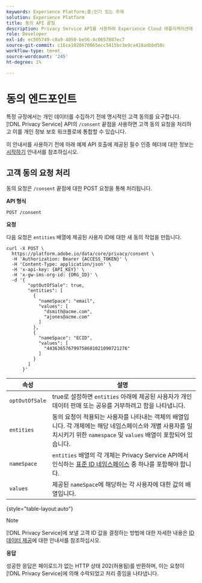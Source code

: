 ```yaml
---
keywords: Experience Platform;홈;인기 있는 주제
solution: Experience Platform
title: 동의 API 끝점
description: Privacy Service API를 사용하여 Experience Cloud 애플리케이션에 대한 고객 동의 요청을 관리하는 방법에 대해 알아봅니다.
role: Developer
exl-id: ec505749-c0a9-4050-be56-4c0657807ec7
source-git-commit: c16ce1020670065ecc5415bc3e9ca428adbbd50c
workflow-type: tm+mt
source-wordcount: '245'
ht-degree: 1%

---
```


# 동의 엔드포인트

특정 규정에서는 개인 데이터를 수집하기 전에 명시적인 고객 동의를 요구합니다. [!DNL Privacy Service] API의 `/consent` 끝점을 사용하면 고객 동의 요청을 처리하고 이를 개인 정보 보호 워크플로에 통합할 수 있습니다.

이 안내서를 사용하기 전에 아래 예제 API 호출에 제공된 필수 인증 헤더에 대한 정보는 [시작하기](./getting-started.md) 안내서를 참조하십시오.

## 고객 동의 요청 처리

동의 요청은 `/consent` 끝점에 대한 POST 요청을 통해 처리됩니다.

**API 형식**

```http
POST /consent
```

**요청**

다음 요청은 `entities` 배열에 제공된 사용자 ID에 대한 새 동의 작업을 만듭니다.

```shell
curl -X POST \
  https://platform.adobe.io/data/core/privacy/consent \
  -H 'Authorization: Bearer {ACCESS_TOKEN}' \
  -H 'Content-Type: application/json' \
  -H 'x-api-key: {API_KEY}' \
  -H 'x-gw-ims-org-id: {ORG_ID}' \
  -d '{
        "optOutOfSale": true,
        "entities": [
          {
            "nameSpace": "email",
            "values": [
              "dsmith@acme.com",
              "ajones@acme.com"
            ]
          },
          {
            "nameSpace": "ECID",
            "values": [
              "443636576799758681021090721276"
            ]
          }
        ]
      }'
```

| 속성 | 설명 |
| --- | --- |
| `optOutOfSale` | true로 설정하면 `entities` 아래에 제공된 사용자가 개인 데이터 판매 또는 공유를 거부하려고 함을 나타냅니다. |
| `entities` | 동의 요청이 적용되는 사용자를 나타내는 객체의 배열입니다. 각 개체에는 해당 네임스페이스와 개별 사용자를 일치시키기 위한 `namespace` 및 `values` 배열이 포함되어 있습니다. |
| `nameSpace` | `entities` 배열의 각 개체는 Privacy Service API에서 인식하는 [표준 ID 네임스페이스](./appendix.md#standard-namespaces) 중 하나를 포함해야 합니다. |
| `values` | 제공된 `nameSpace`에 해당하는 각 사용자에 대한 값의 배열입니다. |

{style="table-layout:auto"}

>[!NOTE]
>
>[!DNL Privacy Service]에 보낼 고객 ID 값을 결정하는 방법에 대한 자세한 내용은 [ID 데이터 제공](../identity-data.md)에 대한 안내서를 참조하십시오.

**응답**

성공한 응답은 페이로드가 없는 HTTP 상태 202(허용됨)를 반환하며, 이는 요청이 [!DNL Privacy Service]에 의해 수락되었고 처리 중임을 나타냅니다.
